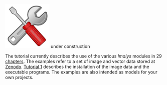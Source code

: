 ![tools](../images/tools.png) under construction

The tutorial currently describes the use of the various *Imalys* modules in 29 [chapters](../tutorial/Index.md). The examples refer to a set of image and vector data stored at [Zenodo](). [Tutorial 1](../tutorial/1_Prepare.md) describes the installation of the image data and the executable programs. The examples are also intended as models for your own projects.
